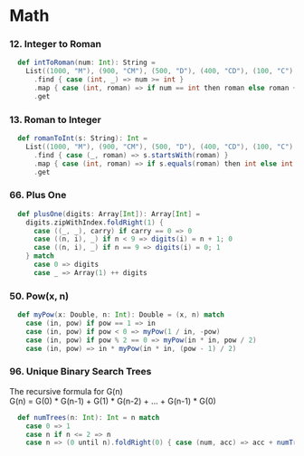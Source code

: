 # Math

### 12. Integer to Roman
```scala
  def intToRoman(num: Int): String =
    List((1000, "M"), (900, "CM"), (500, "D"), (400, "CD"), (100, "C"), (90, "XC"), (50, "L"), (40, "XL"), (10, "X"), (9, "IX"), (5, "V"), (4, "IV"), (1, "I"))
      .find { case (int, _) => num >= int }
      .map { case (int, roman) => if num == int then roman else roman + intToRoman(num - int) }
      .get
```

### 13. Roman to Integer
```scala
  def romanToInt(s: String): Int =
    List((1000, "M"), (900, "CM"), (500, "D"), (400, "CD"), (100, "C"), (90, "XC"), (50, "L"), (40, "XL"), (10, "X"), (9, "IX"), (5, "V"), (4, "IV"), (1, "I"))
      .find { case (_, roman) => s.startsWith(roman) }
      .map { case (int, roman) => if s.equals(roman) then int else int + romanToInt(s.drop(roman.length)) }
      .get
```

### 66. Plus One
```scala
  def plusOne(digits: Array[Int]): Array[Int] =
    digits.zipWithIndex.foldRight(1) {
      case ((_, _), carry) if carry == 0 => 0
      case ((n, i), _) if n < 9 => digits(i) = n + 1; 0
      case ((n, i), _) if n == 9 => digits(i) = 0; 1
    } match
      case 0 => digits
      case _ => Array(1) ++ digits
```

### 50. Pow(x, n)
```scala
  def myPow(x: Double, n: Int): Double = (x, n) match
    case (in, pow) if pow == 1 => in
    case (in, pow) if pow < 0 => myPow(1 / in, -pow)
    case (in, pow) if pow % 2 == 0 => myPow(in * in, pow / 2)
    case (in, pow) => in * myPow(in * in, (pow - 1) / 2)
```

### 96. Unique Binary Search Trees
The recursive formula for G(n)<br>
G(n) = G(0) * G(n-1) + G(1) * G(n-2) + … + G(n-1) * G(0)
```scala
  def numTrees(n: Int): Int = n match
    case 0 => 1
    case n if n <= 2 => n
    case n => (0 until n).foldRight(0) { case (num, acc) => acc + numTrees(num) * numTrees(n - 1 - num) }
```